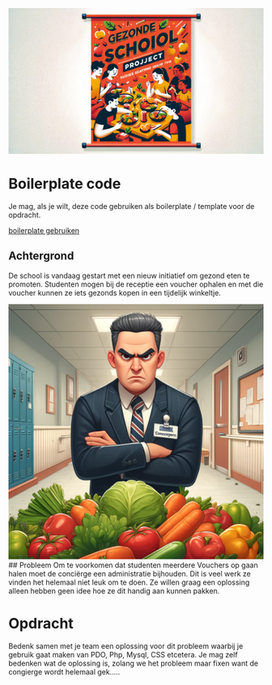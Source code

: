 
<p align="center"><a href="https://packagist.org/packages/hurah/data-types" target="_blank">
    <img src="https://raw.githubusercontent.com/antonboutkam/pdo-boilerplate/247a5225f4fb3ed13c99af41635fd2fc506877f8/assets/gezonde-school.png" alt="Gezonde school">
</a>

# Boilerplate code
Je mag, als je wilt, deze code gebruiken als boilerplate / template voor de opdracht. 

[boilerplate gebruiken](/assets/uitleg.md)

## Achtergrond
De school is vandaag gestart met een nieuw initiatief om gezond eten te promoten. Studenten mogen bij 
de receptie een voucher ophalen en met die voucher kunnen ze iets gezonds kopen in een tijdelijk 
winkeltje.

<img alt="Boze congierge" src="https://github.com/antonboutkam/pdo-boilerplate/blob/247a5225f4fb3ed13c99af41635fd2fc506877f8/assets/congierge.png?raw=true">
## Probleem 
Om te voorkomen dat studenten meerdere Vouchers op gaan halen moet de conciërge een administratie 
bijhouden. Dit is veel werk ze vinden het helemaal niet leuk om te doen. Ze willen graag een oplossing
alleen hebben geen idee hoe ze dit handig aan kunnen pakken.

# Opdracht
Bedenk samen met je team een oplossing voor dit probleem waarbij je gebruik gaat maken van PDO, Php, 
Mysql, CSS etcetera. Je mag zelf bedenken wat de oplossing is, zolang we het probleem maar fixen want 
de congierge wordt helemaal gek.....



